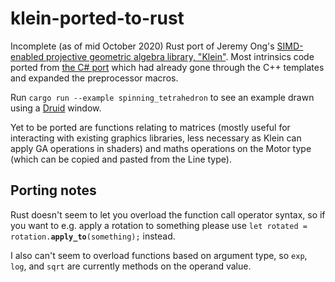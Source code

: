 # klein-ported-to-rust
Incomplete (as of mid October 2020) Rust port of Jeremy Ong's [SIMD-enabled projective geometric algebra library, "Klein"](https://www.jeremyong.com/klein/). Most intrinsics code ported from [the C# port](https://github.com/Ziriax/KleinSharp) which had already gone through the C++ templates and expanded the preprocessor macros.

Run `cargo run --example spinning_tetrahedron` to see an example drawn using a [Druid](https://github.com/linebender/druid) window.

Yet to be ported are functions relating to matrices (mostly useful for interacting with existing graphics libraries, less necessary as Klein can apply GA operations in shaders) and maths operations on the Motor type (which can be copied and pasted from the Line type).

## Porting notes

Rust doesn't seem to let you overload the function call operator syntax, so if you want to e.g. apply a rotation to something please use `let rotated = rotation.`**`apply_to`**`(something);` instead.

I also can't seem to overload functions based on argument type, so `exp`, `log`, and `sqrt` are currently methods on the operand value.

